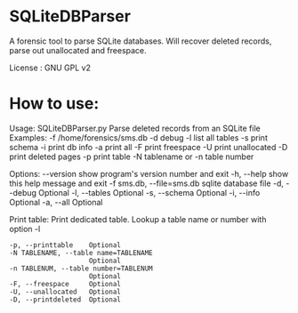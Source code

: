 SQLiteDBParser
==============

A forensic tool to parse SQLite databases.
Will recover deleted records, parse out
unallocated and freespace.

License : GNU GPL v2

How to use:
===========

Usage: SQLiteDBParser.py
Parse deleted records from an SQLite file
            Examples:
            -f /home/forensics/sms.db
            -d debug
            -l list all tables
            -s print schema
            -i print db info
            -a print all
            -F print freespace
            -U print unallocated
            -D print deleted pages
            -p print table
            -N tablename or
            -n table number


Options:
  --version                 show program's version number and exit
  -h, --help                show this help message and exit
  -f sms.db, --file=sms.db  sqlite database file
  -d, --debug               Optional
  -l, --tables              Optional
  -s, --schema              Optional
  -i, --info                Optional
  -a, --all                 Optional

  Print table:
    Print dedicated table. Lookup a table name or number with option -l

    -p, --printtable    Optional
    -N TABLENAME, --table name=TABLENAME
                        Optional
    -n TABLENUM, --table number=TABLENUM
                        Optional
    -F, --freespace     Optional
    -U, --unallocated   Optional
    -D, --printdeleted  Optional


